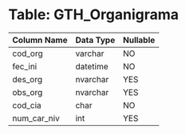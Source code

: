 # Table: GTH_Organigrama

| Column Name | Data Type | Nullable |
|-------------|-----------|----------|
| cod_org | varchar | NO |
| fec_ini | datetime | NO |
| des_org | nvarchar | YES |
| obs_org | nvarchar | YES |
| cod_cia | char | NO |
| num_car_niv | int | YES |
